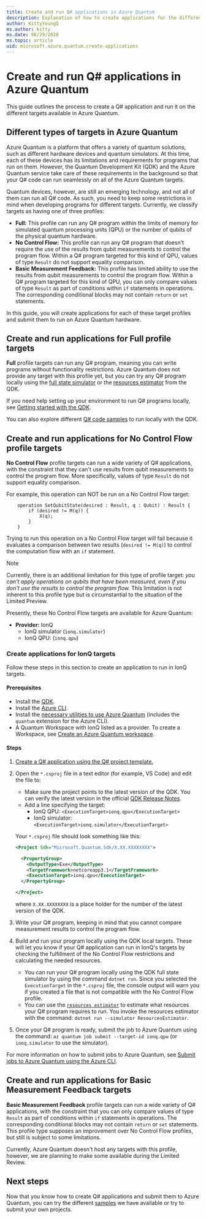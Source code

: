 ```yaml
---
title: Create and run Q# applications in Azure Quantum
description: Explanation of how to create applications for the different targets of Azure-Quantum
author: KittyYeungQ
ms.author: kitty
ms.date: 06/29/2020
ms.topic: article
uid: microsoft.azure.quantum.create-applications
---
```


# Create and run Q# applications in Azure Quantum

This guide outlines the process to create a Q# application
and run it on the different targets available in Azure Quantum.

## Different types of targets in Azure Quantum

Azure Quantum is a platform that offers a variety of quantum solutions, such as
different hardware devices and quantum simulators. 
At this time, each of these devices has its limitations and requirements for programs that run on them. However, the Quantum Development Kit (QDK) and the Azure Quantum service take care of these requirements in the background so that your Q# code can run seamlessly on all of the Azure Quantum targets.

Quantum devices, however, are still an emerging technology, and not all of
them can run all Q# code. As such, you need to keep some
restrictions in mind when developing programs for different targets. Currently, we
classify targets as having one of three profiles:

- **Full:** This profile can run any Q# program within the
  limits of memory for simulated quantum processing units (QPU) or the number of qubits of the physical
  quantum hardware.
- **No Control Flow:** This profile can run any Q# program that doesn't
  require the use of the results from qubit measurements to control the
  program flow. Within a Q# program targeted for this kind of QPU, values of
  type `Result` do not support equality comparison.
- **Basic Measurement Feedback:** This profile has limited ability to use the
  results from qubit measurements to control the program flow. Within a Q# program
  targeted for this kind of QPU, you can only compare values of type `Result` as
  part of conditions within `if` statements in operations. The corresponding
  conditional blocks may not contain `return` or `set` statements.

In this guide, you will create applications for each of these
target profiles and submit them to run on Azure Quantum hardware.

## Create and run applications for Full profile targets

**Full** profile targets can run any Q# program, meaning you can
write programs without functionality restrictions. Azure Quantum does not provide
any target with this profile yet, but you can try any Q# program locally using the
[full state simulator](xref:microsoft.quantum.machines.full-state-simulator) or the [resources estimator](xref:microsoft.quantum.machines.resources-estimator) from the QDK. 

If you need help setting up your environment to run Q# programs locally, see [Getting started with the QDK](xref:microsoft.quantum.welcome).

You can also explore different [Q# code samples](https://docs.microsoft.com/samples/browse/?languages=qsharp) to run locally with the QDK.

## Create and run applications for No Control Flow profile targets

**No Control Flow** profile targets can run a wide variety of Q# applications, with
the constraint that they can't use results from qubit measurements to control
the program flow. More specifically, values of type `Result` do not support
equality comparison.

For example, this operation can NOT be run on a No Control Flow target:

```qsharp
    operation SetQubitState(desired : Result, q : Qubit) : Result {
        if (desired != M(q)) {
            X(q);
        }
    }
```

Trying to run this operation on a No Control Flow target will fail because it evaluates a comparison between two results (`desired != M(q)`)
to control the computation flow with an `if` statement.

> [!NOTE]
> Currently, there is an additional limitation for this type of profile target: *you can't apply operations on qubits that have been measured, even
> if you don't use the results to control the program flow.* This limitation is
> not inherent to this profile type but is circumstantial to the situation of the Limited
> Preview.

Presently, these No Control Flow targets are available for Azure Quantum:

- **Provider:** IonQ
  - IonQ simulator (`ìonq.simulator`)
  - IonQ QPU: (`ionq.qpu`)

### Create applications for IonQ targets

Follow these steps in this section to create an application to run in IonQ targets.

#### Prerequisites

- Install the [QDK](xref:microsoft.quantum.install.standalone).
- Install the [Azure CLI](https://docs.microsoft.com/cli/azure/install-azure-cli).
- Install the [necessary utilities to use Azure Quantum](xref:microsoft.azure.quantum.setup.cli) (includes the `quantum` extension for the Azure CLI).
- A Quantum Workspace with IonQ listed as a provider. To create a Workspace, see [Create an Azure Quantum workspace](xref:microsoft.azure.quantum.workspaces-portal).

#### Steps 

1. [Create a Q# application using the Q# project template.](https://docs.microsoft.com/quantum/quickstarts/install-command-line?tabs=tabid-vscode#develop-with-q)
1. Open the `*.csproj` file in a text editor (for example, VS Code) and edit the file to:
    - Make sure the project points to the latest version of the QDK. You can verify the latest version in the official [QDK Release Notes](xref:microsoft.quantum.relnotes).
    - Add a line specifying the target:
      - IonQ QPU: `<ExecutionTarget>ionq.qpu</ExecutionTarget>`
      - IonQ simulator: `<ExecutionTarget>ionq.simulator</ExecutionTarget>`
  
   Your `*.csproj` file should look something like this:
  
    ```xml
    <Project Sdk="Microsoft.Quantum.Sdk/X.XX.XXXXXXXX">
    
      <PropertyGroup>
        <OutputType>Exe</OutputType>
        <TargetFramework>netcoreapp3.1</TargetFramework>
        <ExecutionTarget>ionq.qpu</ExecutionTarget>
      </PropertyGroup>
    
    </Project>
    ```
   where `X.XX.XXXXXXXX` is a place holder for the number of the latest version of the QDK.
1. Write your Q# program, keeping in mind that you cannot compare measurement results to control the program flow. 
1. Build and run your program locally using the QDK local
   targets. These will let you know if your Q# application can run in IonQ's targets by checking the fulfillment of the No Control Flow restrictions and calculating the
   needed resources.
   - You can run your Q# program locally using the QDK full state simulator by
     using the command `dotnet run`. Since you selected the `ExecutionTarget` in
     the `*.csproj` file, the console output will warn you if you created a file that is not compatible with the No Control Flow profile.
   - You can use the
     [`resources estimator`](https://docs.microsoft.com/quantum/user-guide/machines/resources-estimator)
     to estimate what resources your Q# program requires to run. You invoke the resources estimator with the command: `dotnet run --simulator
     ResourcesEstimator`.
1. Once your Q# program is ready, submit the job to Azure Quantum
   using the command: `az quantum job submit --target-id ionq.qpu` (or
   `ionq.simulator` to use the simulator).

For more information on how to submit jobs to Azure Quantum, see [Submit jobs to Azure Quantum using the Azure CLI](xref:microsoft.azure.quantum.submit-jobs.azcli).

## Create and run applications for Basic Measurement Feedback targets

**Basic Measurement Feedback** profile targets can run a wide variety of Q#
applications, with the constraint that you can only compare values of type `Result` as part of conditions within `if` statements in operations. The
corresponding conditional blocks may not contain `return` or `set` statements. This profile type supposes an improvement over No Control Flow profiles, but still is subject to
some limitations.

Currently, Azure Quantum doesn't host any targets with this profile,
however, we are planning to make some available during the Limited Review.

## Next steps

Now that you know how to create Q# applications and submit them to Azure Quantum, you can try the different [samples](https://github.com/MicrosoftDocs/quantum-docs-private/tree/feature/onboarding-azure-quantum/azure-quantum/samples) we have available or try to submit your own projects.
